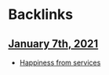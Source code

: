
# Backlinks
## [January 7th, 2021](<January 7th, 2021.md>)
- [Happiness from services](<Happiness from services.md>)


